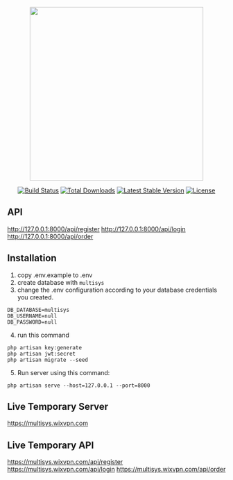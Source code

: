 <p align="center"><a href="https://laravel.com" target="_blank"><img src="https://raw.githubusercontent.com/laravel/art/master/logo-lockup/5%20SVG/2%20CMYK/1%20Full%20Color/laravel-logolockup-cmyk-red.svg" width="400"></a></p>

<p align="center">
<a href="https://travis-ci.org/laravel/framework"><img src="https://travis-ci.org/laravel/framework.svg" alt="Build Status"></a>
<a href="https://packagist.org/packages/laravel/framework"><img src="https://img.shields.io/packagist/dt/laravel/framework" alt="Total Downloads"></a>
<a href="https://packagist.org/packages/laravel/framework"><img src="https://img.shields.io/packagist/v/laravel/framework" alt="Latest Stable Version"></a>
<a href="https://packagist.org/packages/laravel/framework"><img src="https://img.shields.io/packagist/l/laravel/framework" alt="License"></a>
</p>

## API
http://127.0.0.1:8000/api/register
http://127.0.0.1:8000/api/login
http://127.0.0.1:8000/api/order

## Installation

1. copy .env.example to .env
2. create database with `multisys`
3. change the .env configuration according to your database credentials you created.
```
DB_DATABASE=multisys
DB_USERNAME=null
DB_PASSWORD=null
```
4. run this command
```
php artisan key:generate
php artisan jwt:secret
php artisan migrate --seed
```
5. Run server using this command:
```
php artisan serve --host=127.0.0.1 --port=8000
```

## Live Temporary Server
https://multisys.wixvpn.com

## Live Temporary API
https://multisys.wixvpn.com/api/register
https://multisys.wixvpn.com/api/login
https://multisys.wixvpn.com/api/order
